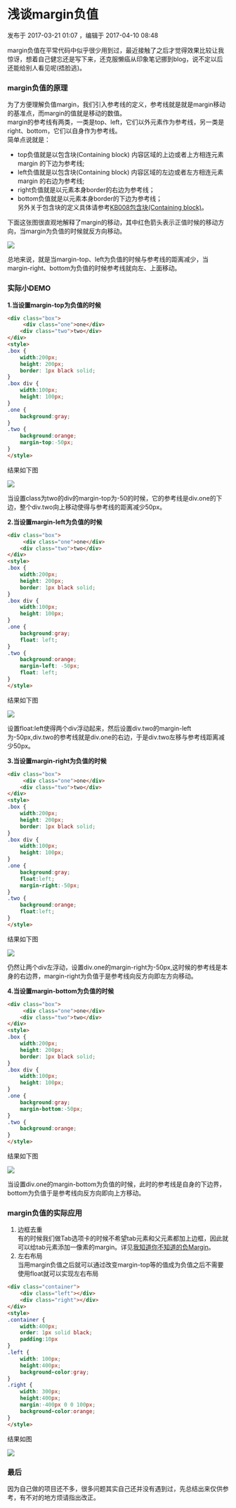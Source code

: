# 浅谈margin负值

发布于 2017-03-21 01:07 ，编辑于 2017-04-10 08:48

margin负值在平常代码中似乎很少用到过，最近接触了之后才觉得效果比较让我惊讶，想着自己健忘还是写下来，还克服懒癌从印象笔记挪到blog，说不定以后还能给别人看见呢(捂脸逃)。
### margin负值的原理

为了方便理解负值margin，我们引入参考线的定义，参考线就是就是margin移动的基准点，而margin的值就是移动的数值。  
margin的参考线有两类，一类是top、left，它们以外元素作为参考线，另一类是right、bottom，它们以自身作为参考线。  
简单点说就是：

- top负值就是以包含块(Containing block) 内容区域的上边或者上方相连元素 margin 的下边为参考线;
- left负值就是以包含块(Containing block) 内容区域的左边或者左方相连元素 margin 的右边为参考线;
- right负值就是以元素本身border的右边为参考线；
- bottom负值就是以元素本身border的下边为参考线；  
    另外关于包含块的定义具体请参考[KB008包含块(Containing block)](http://w3help.org/zh-cn/kb/008/)。

下面这张图很直观地解释了margin的移动，其中红色箭头表示正值时候的移动方向，当margin为负值的时候就反方向移动。  

![](https://pic3.zhimg.com/v2-a7d813afe7ab2c6c4233146609d00dfa_r.jpg)

总地来说，就是当margin-top、left为负值的时候与参考线的距离减少，当margin-right、bottom为负值的时候参考线就向左、上面移动。

### 实际小DEMO

**1.当设置margin-top为负值的时候**

```html
<div class="box">
     <div class="one">one</div>
    <div class="two">two</div>
</div>
<style>
.box {
    width:200px;
    height: 200px;
    border: 1px black solid;
}
.box div {
    width:100px;
    height: 100px;
}
.one {
	background:gray;
}
.two {
	background:orange;
	margin-top:-50px;
}
</style>
```

结果如下图  

![](https://pic4.zhimg.com/80/v2-1c03a9d55270d20d130252c1347d5bd3_720w.webp)

当设置class为two的div的margin-top为-50的时候，它的参考线是div.one的下边，整个div.two向上移动使得与参考线的距离减少50px。

**2.当设置margin-left为负值的时候**

```html
<div class="box">
     <div class="one">one</div>
    <div class="two">two</div>
</div>
<style>
.box {
    width:200px;
    height: 200px;
    border: 1px black solid;
}
.box div {
    width:100px;
    height: 100px;
}
.one {
	background:gray;
	float: left;
}
.two {
	background:orange;
    margin-left: -50px;
    float: left;
}
</style>
```

结果如下图  

![](https://pic2.zhimg.com/80/v2-07d7917fe2f8e8400f122a85c65f23bd_720w.webp)

设置float:left使得两个div浮动起来，然后设置div.two的margin-left为-50px,div.two的参考线就是div.one的右边，于是div.two左移与参考线距离减少50px。

**3.当设置margin-right为负值的时候**

```html
<div class="box">
     <div class="one">one</div>
    <div class="two">two</div>
</div>
<style>
.box {
    width:200px;
    height: 200px;
    border: 1px black solid;
}
.box div {
    width:100px;
    height: 100px;
}
.one {
    background:gray;
    float:left;
    margin-right:-50px;
}
.two {
    background:orange;
    float:left;
}
</style>
```

结果如下图  

![](https://pic2.zhimg.com/80/v2-07d7917fe2f8e8400f122a85c65f23bd_720w.webp)

仍然让两个div左浮动，设置div.one的margin-right为-50px,这时候的参考线是本身的右边界，margin-right为负值于是参考线向反方向即左方向移动。

**4.当设置margin-bottom为负值的时候**

```html
<div class="box">
     <div class="one">one</div>
    <div class="two">two</div>
</div>
<style>
.box {
    width:200px;
    height: 200px;
    border: 1px black solid;
}
.box div {
    width:100px;
    height: 100px;
}
.one {
    background:gray;
    margin-bottom:-50px;
}
.two {
    background:orange;
}
</style>
```

结果如下图  

![](https://pic4.zhimg.com/80/v2-1c03a9d55270d20d130252c1347d5bd3_720w.webp)

当设置div.one的margin-bottom为负值的时候，此时的参考线是自身的下边界，bottom为负值于是参考线向反方向即向上方移动。

### margin负值的实际应用

1. 边框去重  
    有的时候我们做Tab选项卡的时候不希望tab元素和父元素都加上边框，因此就可以给tab元素添加一像素的margin。详见[我知道你不知道的负Margin](http://www.hicss.net/i-know-you-do-not-know-the-negative-margin/)。
2. 左右布局  
    当用margin负值之后就可以通过改变margin-top等的值成为负值之后不需要使用float就可以实现左右布局

```html
<div class="container">
    <div class="left"></div>
    <div class="right"></div>
</div>
<style>
.container {
	width:400px;
	order: 1px solid black;
	padding:10px
}
.left {
	width: 100px;
	height:400px;
	background-color:gray;
}
.right {
	width: 300px;
	height:400px;
	margin:-400px 0 0 100px;
	background-color:orange;
}
</style>
```

结果如图  

![](https://pic3.zhimg.com/v2-6d78f84f2562afa28f5c4d4d95de75e6_r.jpg)

### 最后

因为自己做的项目还不多，很多问题其实自己还并没有遇到过，先总结出来仅供参考，有不对的地方烦请指出改正。
